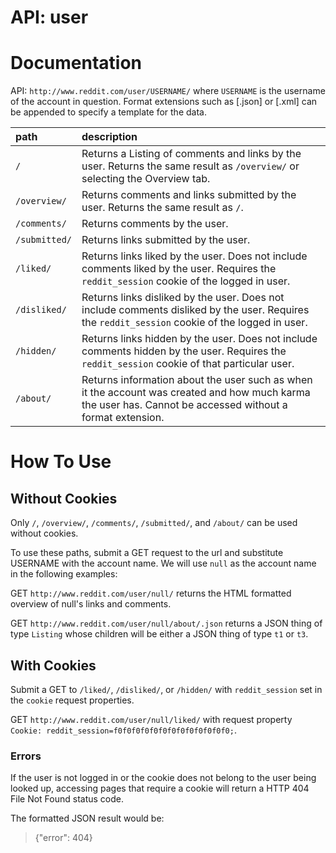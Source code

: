 # API: user

# Documentation
API: `http://www.reddit.com/user/USERNAME/` where `USERNAME` is the username of the account in question.  Format extensions such as [.json] or [.xml] can be appended to specify a template for the data. 

| **path**  | **description** |
|:----------|:-------------------------|
| `/`       | Returns a Listing of comments and links by the user. Returns the same result as `/overview/` or selecting the Overview tab. |
| `/overview/` | Returns comments and links submitted by the user. Returns the same result as `/`. |
| `/comments/` | Returns comments by the user. |
| `/submitted/` | Returns links submitted by the user. |
| `/liked/` | Returns links liked by the user.  Does not include comments liked by the user.  Requires the `reddit_session` cookie of the logged in user. |
| `/disliked/` | Returns links disliked by the user.  Does not include comments disliked by the user.  Requires the `reddit_session` cookie of the logged in user. |
| `/hidden/` | Returns links hidden by the user.  Does not include comments hidden by the user.  Requires the `reddit_session` cookie of that particular user. |
| `/about/` | Returns information about the user such as when it the account was created and how much karma the user has.  Cannot be accessed without a format extension.|


# How To Use

## Without Cookies
Only `/`, `/overview/`, `/comments/`, `/submitted/`, and `/about/` can be used without cookies.

To use these paths, submit a GET request to the url and substitute USERNAME with the account name.  We will use `null` as the account name in the following examples:

GET `http://www.reddit.com/user/null/` returns the HTML formatted overview of null's links and comments.

GET `http://www.reddit.com/user/null/about/.json` returns a JSON thing of type `Listing` whose children will be either a JSON thing of type `t1` or `t3`.


## With Cookies
Submit a GET to `/liked/`, `/disliked/`, or `/hidden/` with `reddit_session` set in the `cookie` request properties.

GET `http://www.reddit.com/user/null/liked/` with request property `Cookie: reddit_session=f0f0f0f0f0f0f0f0f0f0f0f0f0;`.

### Errors

If the user is not logged in or the cookie does not belong to the user being looked up, accessing pages that require a cookie will return a HTTP 404 File Not Found status code.

The formatted JSON result would be:

>{"error": 404}